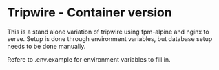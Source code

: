 
# Tripwire - Container version

This is a stand alone variation of tripwire using fpm-alpine and nginx to serve.
Setup is done through environment variables, but database setup needs to be done manually. 

Refere to .env.example for environment variables to fill in.

